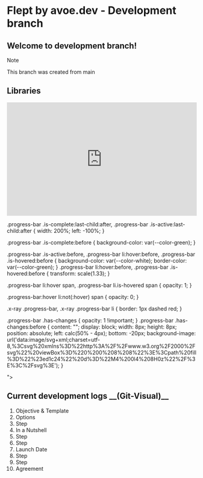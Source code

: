 # Flept by avoe.dev - Development branch

## Welcome to development branch!
>[!NOTE]
> This branch was created from main

## Libraries

<iframe height="300" style="width: 100%;" scrolling="no" title="Progress Bar - FLEPT by avoe.dev" src="https://codepen.io/avoe/embed/MWNOjoY?default-tab=result&theme-id=dark" frameborder="no" loading="lazy" allowtransparency="true" allowfullscreen="true">
  See the Pen <a href="https://codepen.io/avoe/pen/MWNOjoY">
  Progress Bar - FLEPT by avoe.dev</a> by avoe (<a href="https://codepen.io/avoe">@avoe</a>)
  on <a href="https://codepen.io">CodePen</a>.
</iframe>

<section style=":root {
  --color-white: #fff;
  --color-black: #333;
  --color-gray: #75787b;
  --color-gray-light: #bbb;
  --color-gray-disabled: #e8e8e8;
  --color-green: #53a318;
  --color-green-dark: #383;
  --font-size-small: .75rem;
  --font-size-default: .875rem;
}

* {
  box-sizing: border-box;
}

body {
  margin: 2rem;
  font-family: 'Open Sans', sans-serif;
  color: var(--color-black);
}

h2 {
  color: var(--color-gray);
  font-size: var(--font-size-small);
  line-height: 1.5;
  font-weight: 400;
  text-transform: uppercase;
  letter-spacing: 3px;
}
section {
  margin-bottom: 2rem;
}

.progress-bar {
  display: flex;
  justify-content: space-between;
  list-style: none;
  padding: 0;
  margin: 0 0 1rem 0;
}
.progress-bar li {
  flex: 2;
  position: relative;
  padding: 0 0 14px 0;
  font-size: var(--font-size-default);
  line-height: 1.5;
  color: var(--color-green);
  font-weight: 600;
  white-space: nowrap;
  overflow: visible;
  min-width: 0;
  text-align: center;
  border-bottom: 2px solid var(--color-gray-disabled);
}
.progress-bar li:first-child,
.progress-bar li:last-child {
  flex: 1;
}
.progress-bar li:last-child {
  text-align: right;
}
.progress-bar li:before {
  content: "";
  display: block;
  width: 8px;
  height: 8px;
  background-color: var(--color-gray-disabled);
  border-radius: 50%;
  border: 2px solid var(--color-white);
  position: absolute;
  left: calc(50% - 6px);
  bottom: -7px;
  z-index: 3;
  transition: all .2s ease-in-out;
}
.progress-bar li:first-child:before {
  left: 0;
}
.progress-bar li:last-child:before {
  right: 0;
  left: auto;
}
.progress-bar span {
  transition: opacity .3s ease-in-out;
}
.progress-bar li:not(.is-active) span {
  opacity: 0;
}
.progress-bar .is-complete:not(:first-child):after,
.progress-bar .is-active:not(:first-child):after {
  content: "";
  display: block;
  width: 100%;
  position: absolute;
  bottom: -2px;
  left: -50%;
  z-index: 2;
  border-bottom: 2px solid var(--color-green);
}
.progress-bar li:last-child span {
  width: 200%;
  display: inline-block;
  position: absolute;
  left: -100%;
}

.progress-bar .is-complete:last-child:after,
.progress-bar .is-active:last-child:after {
  width: 200%;
  left: -100%;
}

.progress-bar .is-complete:before {
  background-color: var(--color-green);
}

.progress-bar .is-active:before,
.progress-bar li:hover:before,
.progress-bar .is-hovered:before {
  background-color: var(--color-white);
  border-color: var(--color-green);
}
.progress-bar li:hover:before,
.progress-bar .is-hovered:before {
  transform: scale(1.33);
}

.progress-bar li:hover span,
.progress-bar li.is-hovered span {
  opacity: 1;
}

.progress-bar:hover li:not(:hover) span {
  opacity: 0;
}

.x-ray .progress-bar,
.x-ray .progress-bar li {
  border: 1px dashed red;
}

.progress-bar .has-changes {
  opacity: 1 !important;
}
.progress-bar .has-changes:before {
  content: "";
  display: block;
  width: 8px;
  height: 8px;
  position: absolute;
  left: calc(50% - 4px);
  bottom: -20px;
  background-image: url('data:image/svg+xml;charset=utf-8,%3Csvg%20xmlns%3D%22http%3A%2F%2Fwww.w3.org%2F2000%2Fsvg%22%20viewBox%3D%220%200%208%208%22%3E%3Cpath%20fill%3D%22%23ed1c24%22%20d%3D%22M4%200l4%208H0z%22%2F%3E%3C%2Fsvg%3E');
}

">
  <h2>Current development logs __(Git-Visual)__</h2>

  <ol class="progress-bar">
    <li class="is-complete"><span>Objective &amp; Template</span></li>  
    <li class="is-complete"><span>Options</span></li>  
    <li class="is-complete is-hovered"><span>Step</span></li>
    <li class="is-complete "><span>In a Nutshell</span></li>  
    <li class="is-complete"><span>Step</span></li>
    <li class="is-complete"><span>Step</span></li>
    <li class="is-complete"><span>Launch Date</span></li>  
    <li><span>Step</span></li>
    <li><span>Step</span></li>
    <li><span>Agreement</span></li>  
  </ol>
</section>
